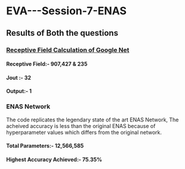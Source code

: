 # EVA---Session-7-ENAS

## Results of Both the questions

### [Receptive Field Calculation of Google Net](/Receptive%20Field%20GoogleNet.md)

#### Receptive Field:- 907,427 & 235
#### Jout :- 32
#### Output:- 1

### ENAS Network
The code replicates the legendary state of the art ENAS Network, The acheived accuracy is less than the original
ENAS because of hyperparameter values which differs from the original network.

#### Total Parameters:- 12,566,585
#### Highest Accuracy Achieved:- 75.35%
